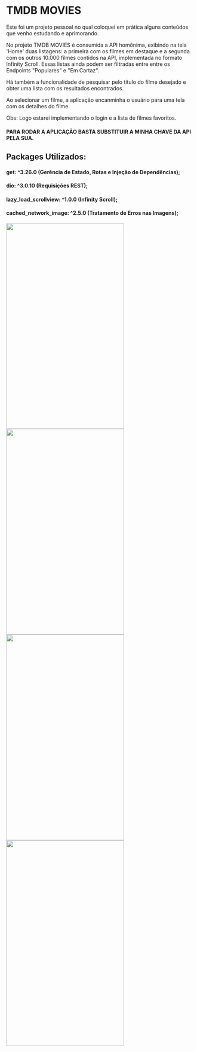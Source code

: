 # TMDB MOVIES

Este foi um projeto pessoal no qual coloquei em prática alguns conteúdos que venho estudando e aprimorando.


No projeto TMDB MOVIES é consumida a API homônima, exibindo na tela 'Home' duas listagens: a primeira com os filmes em destaque e a segunda com os outros 10.000 filmes contidos na API, implementada no formato Infinity Scroll. Essas listas ainda podem ser filtradas entre entre os Endpoints "Populares" e "Em Cartaz".


Há também a funcionalidade de pesquisar pelo título do filme desejado e obter uma lista com os resultados encontrados.


Ao selecionar um filme, a aplicação encanminha o usuário para uma tela com os detalhes do filme.


Obs: Logo estarei implementando o login e a lista de filmes favoritos.



#### PARA RODAR A APLICAÇÃO BASTA SUBSTITUIR A MINHA CHAVE DA API PELA SUA.


## Packages Utilizados:

#### get: ^3.26.0 (Gerência de Estado, Rotas e Injeção de Dependências);

#### dio: ^3.0.10 (Requisições REST);

#### lazy_load_scrollview: ^1.0.0 (Infinity Scroll);

#### cached_network_image: ^2.5.0 (Tratamento de Erros nas Imagens);





<p float="left">
 
 <img src="https://github.com/victorgarcia10/tmdb_movies/blob/master/git_hub_images/1%20-%20login.png" width="315" height="550"/>
 <img src="https://github.com/victorgarcia10/tmdb_movies/blob/master/git_hub_images/4%20-%20home.png" width="315" height="550"/>
 <img src="https://github.com/victorgarcia10/tmdb_movies/blob/master/git_hub_images/5%20-%20detail.png" width="315" height="550"/>
 <img src="https://github.com/victorgarcia10/tmdb_movies/blob/master/git_hub_images/7%20-%20search.png" width="315" height="550"/>

</p>

